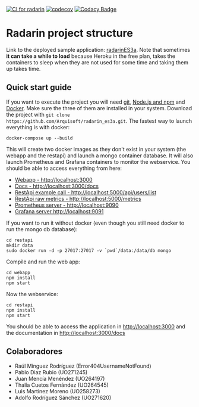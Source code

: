 [![CI for radarin](https://github.com/arquisoft/radarin_es3a/workflows/CI%20for%20radarin/badge.svg)](https://github.com/Arquisoft/radarin_es3a/actions)
[![codecov](https://codecov.io/gh/Arquisoft/radarin_es3a/branch/master/graph/badge.svg?token=B2QJz8NmLu)](https://codecov.io/gh/Arquisoft/radarin_es3a)
[![Codacy Badge](https://app.codacy.com/project/badge/Grade/2261297b72f74be08a8ab2c2da7668b3)](https://www.codacy.com/gh/Arquisoft/radarin_es3a/dashboard?utm_source=github.com&amp;utm_medium=referral&amp;utm_content=Arquisoft/radarin_es3a&amp;utm_campaign=Badge_Grade)

# Radarin project structure
Link to the deployed sample application: [radarinES3a](https://radarines3awebapp.herokuapp.com/). Note that sometimes **it can take a while to load** because Heroku in the free plan, takes the containers to sleep when they are not used for some time and taking them up takes time.

## Quick start guide
If you want to execute the project you will need [git](https://git-scm.com/downloads), [Node.js and npm](https://www.npmjs.com/get-npm) and [Docker](https://docs.docker.com/get-docker/). Make sure the three of them are installed in your system. Download the project with `git clone https://github.com/Arquisoft/radarin_es3a.git`. The fastest way to launch everything is with docker:
```
docker-compose up --build
```
This will create two docker images as they don't exist in your system (the webapp and the restapi) and launch a mongo container database. It will also launch Prometheus and Grafana containers to monitor the webservice. You should be able to access everything from here:
-  [Webapp - http://localhost:3000](http://localhost:3000)
-  [Docs - http://localhost:3000/docs](http://localhost:3000/docs)
-  [RestApi example call - http://localhost:5000/api/users/list](http://localhost:5000/api/users/list)
-  [RestApi raw metrics - http://localhost:5000/metrics](http://localhost:5000/metrics)
-  [Prometheus server - http://localhost:9090](http://localhost:9090)
-  [Grafana server http://localhost:9091](http://localhost:9091)
 
If you want to run it without docker (even though you still need docker to run the mongo db database):
```
cd restapi
mkdir data
sudo docker run -d -p 27017:27017 -v `pwd`/data:/data/db mongo
```
Compile and run the web app:
```
cd webapp
npm install
npm start
```
Now the webservice:
```
cd restapi
npm install
npm start
```
You should be able to access the application in [http://localhost:3000](http://localhost:3000) and the documentation in [http://localhost:3000/docs](http://localhost:3000/docs)

## Colaboradores

-   Raúl Mínguez Rodríguez (Error404UsernameNotFound)
-   Pablo Diaz Rubio (UO271245)
-   Juan Mencía Menéndez (UO264197)
-   Thalía Cuetos Fernández (UO264545)
-   Luis Martínez Moreno (UO258273)
-   Adolfo Rodríguez Sánchez (UO271620)
